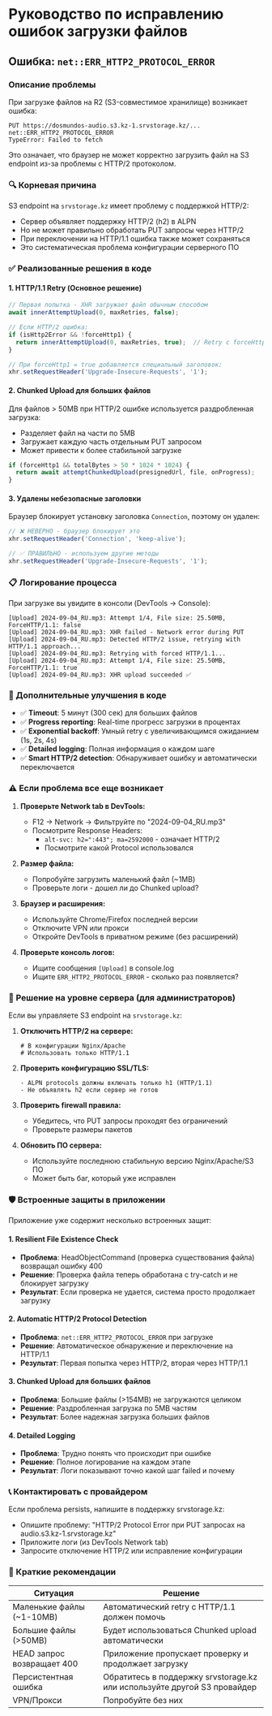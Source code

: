 # Руководство по исправлению ошибок загрузки файлов

## Ошибка: `net::ERR_HTTP2_PROTOCOL_ERROR`

### Описание проблемы

При загрузке файлов на R2 (S3-совместимое хранилище) возникает ошибка:
```
PUT https://dosmundos-audio.s3.kz-1.srvstorage.kz/... net::ERR_HTTP2_PROTOCOL_ERROR
TypeError: Failed to fetch
```

Это означает, что браузер не может корректно загрузить файл на S3 endpoint из-за проблемы с HTTP/2 протоколом.

### 🔍 Корневая причина

S3 endpoint на `srvstorage.kz` имеет проблему с поддержкой HTTP/2:
- Сервер объявляет поддержку HTTP/2 (h2) в ALPN
- Но не может правильно обработать PUT запросы через HTTP/2
- При переключении на HTTP/1.1 ошибка также может сохраняться
- Это систематическая проблема конфигурации серверного ПО

### ✅ Реализованные решения в коде

#### 1. **HTTP/1.1 Retry (Основное решение)**

```javascript
// Первая попытка - XHR загружает файл обычным способом
await innerAttemptUpload(0, maxRetries, false);

// Если HTTP/2 ошибка:
if (isHttp2Error && !forceHttp1) {
  return innerAttemptUpload(0, maxRetries, true);  // Retry с forceHttp1=true
}

// При forceHttp1 = true добавляется специальный заголовок:
xhr.setRequestHeader('Upgrade-Insecure-Requests', '1');
```

#### 2. **Chunked Upload для больших файлов**

Для файлов > 50MB при HTTP/2 ошибке используется раздробленная загрузка:
- Разделяет файл на части по 5MB
- Загружает каждую часть отдельным PUT запросом
- Может привести к более стабильной загрузке

```javascript
if (forceHttp1 && totalBytes > 50 * 1024 * 1024) {
  return await attemptChunkedUpload(presignedUrl, file, onProgress);
}
```

#### 3. **Удалены небезопасные заголовки**

Браузер блокирует установку заголовка `Connection`, поэтому он удален:
```javascript
// ❌ НЕВЕРНО - браузер блокирует это
xhr.setRequestHeader('Connection', 'keep-alive');

// ✅ ПРАВИЛЬНО - используем другие методы
xhr.setRequestHeader('Upgrade-Insecure-Requests', '1');
```

### 📋 Логирование процесса

При загрузке вы увидите в консоли (DevTools → Console):

```
[Upload] 2024-09-04_RU.mp3: Attempt 1/4, File size: 25.50MB, ForceHTTP/1.1: false
[Upload] 2024-09-04_RU.mp3: XHR failed - Network error during PUT
[Upload] 2024-09-04_RU.mp3: Detected HTTP/2 issue, retrying with HTTP/1.1 approach...
[Upload] 2024-09-04_RU.mp3: Retrying with forced HTTP/1.1...
[Upload] 2024-09-04_RU.mp3: Attempt 1/4, File size: 25.50MB, ForceHTTP/1.1: true
[Upload] 2024-09-04_RU.mp3: XHR upload succeeded ✅
```

### 🎯 Дополнительные улучшения в коде

- ✅ **Timeout**: 5 минут (300 сек) для больших файлов
- ✅ **Progress reporting**: Real-time прогресс загрузки в процентах
- ✅ **Exponential backoff**: Умный retry с увеличивающимся ожиданием (1s, 2s, 4s)
- ✅ **Detailed logging**: Полная информация о каждом шаге
- ✅ **Smart HTTP/2 detection**: Обнаруживает ошибку и автоматически переключается

### ⚠️ Если проблема все еще возникает

1. **Проверьте Network tab в DevTools:**
   - F12 → Network → Фильтруйте по "2024-09-04_RU.mp3"
   - Посмотрите Response Headers:
     - `alt-svc: h2=":443"; ma=2592000` - означает HTTP/2
      - Посмотрите какой Protocol использовался

2. **Размер файла:**
   - Попробуйте загрузить маленький файл (~1MB)
   - Проверьте логи - дошел ли до Chunked upload?

3. **Браузер и расширения:**
   - Используйте Chrome/Firefox последней версии
   - Отключите VPN или прокси
   - Откройте DevTools в приватном режиме (без расширений)

4. **Проверьте консоль логов:**
   - Ищите сообщения `[Upload]` в console.log
   - Ищите `ERR_HTTP2_PROTOCOL_ERROR` - сколько раз появляется?

### 🔧 Решение на уровне сервера (для администраторов)

Если вы управляете S3 endpoint на `srvstorage.kz`:

1. **Отключить HTTP/2 на сервере:**
   ```nginx
   # В конфигурации Nginx/Apache
   # Использовать только HTTP/1.1
   ```

2. **Проверить конфигурацию SSL/TLS:**
   ```
   - ALPN protocols должны включать только h1 (HTTP/1.1)
   - Не объявлять h2 если сервер не готов
   ```

3. **Проверить firewall правила:**
   - Убедитесь, что PUT запросы проходят без ограничений
   - Проверьте размеры пакетов

4. **Обновить ПО сервера:**
   - Используйте последнюю стабильную версию Nginx/Apache/S3 ПО
   - Может быть баг, который уже исправлен

### 🛡️ Встроенные защиты в приложении

Приложение уже содержит несколько встроенных защит:

#### 1. Resilient File Existence Check
- **Проблема**: HeadObjectCommand (проверка существования файла) возвращал ошибку 400
- **Решение**: Проверка файла теперь обработана с try-catch и не блокирует загрузку
- **Результат**: Если проверка не удается, система просто продолжает загрузку

#### 2. Automatic HTTP/2 Protocol Detection
- **Проблема**: `net::ERR_HTTP2_PROTOCOL_ERROR` при загрузке
- **Решение**: Автоматическое обнаружение и переключение на HTTP/1.1
- **Результат**: Первая попытка через HTTP/2, вторая через HTTP/1.1

#### 3. Chunked Upload для больших файлов
- **Проблема**: Большие файлы (>154MB) не загружаются целиком
- **Решение**: Раздробленная загрузка по 5MB частям
- **Результат**: Более надежная загрузка больших файлов

#### 4. Detailed Logging
- **Проблема**: Трудно понять что происходит при ошибке
- **Решение**: Полное логирование на каждом этапе
- **Результат**: Логи показывают точно какой шаг failed и почему

### 📞 Контактировать с провайдером

Если проблема persists, напишите в поддержку srvstorage.kz:
- Опишите проблему: "HTTP/2 Protocol Error при PUT запросах на audio.s3.kz-1.srvstorage.kz"
- Приложите логи (из DevTools Network tab)
- Запросите отключение HTTP/2 или исправление конфигурации

### 🚀 Краткие рекомендации

| Ситуация | Решение |
|----------|---------|
| Маленькие файлы (~1-10MB) | Автоматический retry с HTTP/1.1 должен помочь |
| Большие файлы (>50MB) | Будет использоваться Chunked upload автоматически |
| HEAD запрос возвращает 400 | Приложение пропускает проверку и продолжает загрузку |
| Персистентная ошибка | Обратитесь в поддержку srvstorage.kz или используйте другой S3 провайдер |
| VPN/Прокси | Попробуйте без них |
